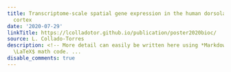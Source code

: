```yaml
---
title: Transcriptome-scale spatial gene expression in the human dorsolateral prefrontal
  cortex
date: '2020-07-29'
linkTitle: https://lcolladotor.github.io/publication/poster2020bioc/
source: L. Collado-Torres
description: <!-- More detail can easily be written here using *Markdown* and $\rm
  \LaTeX$ math code. ...
disable_comments: true
---
```

<!-- More detail can easily be written here using *Markdown* and $\rm \LaTeX$ math code. ...